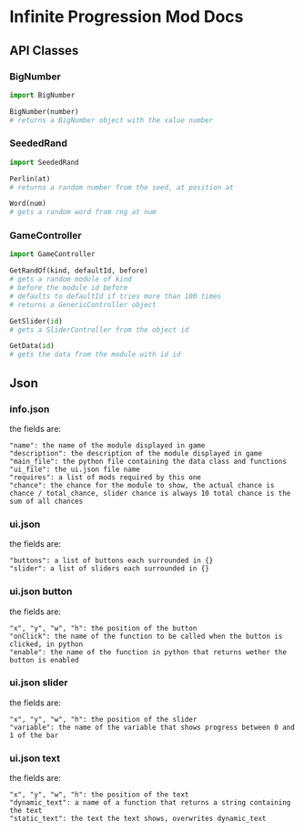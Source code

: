 # Infinite Progression Mod Docs

## API Classes

### BigNumber

```python
import BigNumber

BigNumber(number)
# returns a BigNumber object with the value number
```

### SeededRand

```python
import SeededRand

Perlin(at)
# returns a random number from the seed, at position at

Word(num)
# gets a random word from rng at num
```

### GameController

```python
import GameController

GetRandOf(kind, defaultId, before)
# gets a random module of kind
# before the module id before
# defaults to defaultId if tries more than 100 times
# returns a GenericController object

GetSlider(id)
# gets a SliderController from the object id

GetData(id)
# gets the data from the module with id id
```

## Json

### info.json

the fields are:

```text
"name": the name of the module displayed in game
"description": the description of the module displayed in game
"main_file": the python file containing the data class and functions
"ui_file": the ui.json file name
"requires": a list of mods required by this one
"chance": the chance for the module to show, the actual chance is chance / total_chance, slider chance is always 10 total chance is the sum of all chances
```

### ui.json

the fields are:

```text
"buttons": a list of buttons each surrounded in {}
"slider": a list of sliders each surrounded in {}
```

### ui.json button

the fields are:

```text
"x", "y", "w", "h": the position of the button
"onClick": the name of the function to be called when the button is clicked, in python
"enable": the name of the function in python that returns wether the button is enabled
```

### ui.json slider

the fields are:

```text
"x", "y", "w", "h": the position of the slider
"variable": the name of the variable that shows progress between 0 and 1 of the bar
```

### ui.json text

the fields are:

```text
"x", "y", "w", "h": the position of the text
"dynamic_text": a name of a function that returns a string containing the text
"static_text": the text the text shows, overwrites dynamic_text
```
